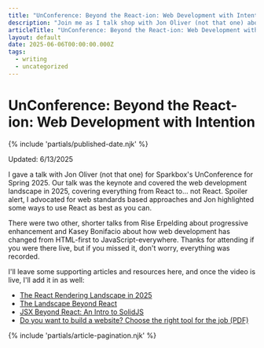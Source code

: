 ```yaml
---
title: "UnConference: Beyond the React-ion: Web Development with Intention - Writing - Dustin Whisman"
description: "Join me as I talk shop with Jon Oliver (not that one) about React and the modern web development landscape on June 12th, 2025, 2-4pm Eastern."
articleTitle: "UnConference: Beyond the React-ion: Web Development with Intention"
layout: default
date: 2025-06-06T00:00:00.000Z
tags:
  - writing
  - uncategorized
---
```


# UnConference: Beyond the React-ion: Web Development with Intention

{% include 'partials/published-date.njk' %}

<p class="cmp-fine-print">
	Updated:
	<time datetime="2025-06-13T00:00:00.000Z">
		6/13/2025
	</time>
</p>

I gave a talk with Jon Oliver (not that one) for Sparkbox's UnConference for Spring 2025. Our talk was the keynote and covered the web development landscape in 2025, covering everything from React to... not React. Spoiler alert, I advocated for web standards based approaches and Jon highlighted some ways to use React as best as you can.

There were two other, shorter talks from Rise Erpelding about progressive enhancement and Kasey Bonifacio about how web development has changed from HTML-first to JavaScript-everywhere. Thanks for attending if you were there live, but if you missed it, don't worry, everything was recorded.

I'll leave some supporting articles and resources here, and once the video is live, I'll add it in as well:

- [The React Rendering Landscape in 2025](https://sparkbox.com/foundry/the-react-rendering-landcape-in-2025)
- [The Landscape Beyond React](https://sparkbox.com/foundry/landscape_beyond_react)
- [JSX Beyond React: An Intro to SolidJS](https://sparkbox.com/foundry/jsx_beyond_react_an_introduction_to_solidjs_for_developers)
- [Do you want to build a website? Choose the right tool for the job (PDF)](/assets/Build-a-Website-Infographic.pdf)

{% include 'partials/article-pagination.njk' %}
